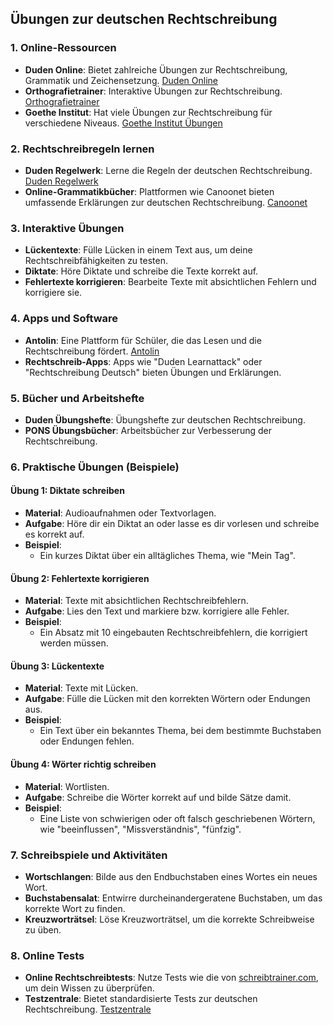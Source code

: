 ## Übungen zur deutschen Rechtschreibung

### 1. Online-Ressourcen
- **Duden Online**: Bietet zahlreiche Übungen zur Rechtschreibung, Grammatik und Zeichensetzung. [Duden Online](https://www.duden.de/ueben-und-testen)
- **Orthografietrainer**: Interaktive Übungen zur Rechtschreibung. [Orthografietrainer](https://www.orthografietrainer.net/)
- **Goethe Institut**: Hat viele Übungen zur Rechtschreibung für verschiedene Niveaus. [Goethe Institut Übungen](https://www.goethe.de/de/spr/ueb.html)

### 2. Rechtschreibregeln lernen
- **Duden Regelwerk**: Lerne die Regeln der deutschen Rechtschreibung. [Duden Regelwerk](https://www.duden.de/sprachwissen/rechtschreibregeln)
- **Online-Grammatikbücher**: Plattformen wie Canoonet bieten umfassende Erklärungen zur deutschen Rechtschreibung. [Canoonet](http://canoonet.eu/)

### 3. Interaktive Übungen
- **Lückentexte**: Fülle Lücken in einem Text aus, um deine Rechtschreibfähigkeiten zu testen.
- **Diktate**: Höre Diktate und schreibe die Texte korrekt auf.
- **Fehlertexte korrigieren**: Bearbeite Texte mit absichtlichen Fehlern und korrigiere sie.

### 4. Apps und Software
- **Antolin**: Eine Plattform für Schüler, die das Lesen und die Rechtschreibung fördert. [Antolin](https://www.antolin.de/)
- **Rechtschreib-Apps**: Apps wie "Duden Learnattack" oder "Rechtschreibung Deutsch" bieten Übungen und Erklärungen.

### 5. Bücher und Arbeitshefte
- **Duden Übungshefte**: Übungshefte zur deutschen Rechtschreibung.
- **PONS Übungsbücher**: Arbeitsbücher zur Verbesserung der Rechtschreibung.

### 6. Praktische Übungen (Beispiele)
#### Übung 1: Diktate schreiben
- **Material**: Audioaufnahmen oder Textvorlagen.
- **Aufgabe**: Höre dir ein Diktat an oder lasse es dir vorlesen und schreibe es korrekt auf.
- **Beispiel**: 
  - Ein kurzes Diktat über ein alltägliches Thema, wie "Mein Tag".

#### Übung 2: Fehlertexte korrigieren
- **Material**: Texte mit absichtlichen Rechtschreibfehlern.
- **Aufgabe**: Lies den Text und markiere bzw. korrigiere alle Fehler.
- **Beispiel**: 
  - Ein Absatz mit 10 eingebauten Rechtschreibfehlern, die korrigiert werden müssen.

#### Übung 3: Lückentexte
- **Material**: Texte mit Lücken.
- **Aufgabe**: Fülle die Lücken mit den korrekten Wörtern oder Endungen aus.
- **Beispiel**: 
  - Ein Text über ein bekanntes Thema, bei dem bestimmte Buchstaben oder Endungen fehlen.

#### Übung 4: Wörter richtig schreiben
- **Material**: Wortlisten.
- **Aufgabe**: Schreibe die Wörter korrekt auf und bilde Sätze damit.
- **Beispiel**: 
  - Eine Liste von schwierigen oder oft falsch geschriebenen Wörtern, wie "beeinflussen", "Missverständnis", "fünfzig".

### 7. Schreibspiele und Aktivitäten
- **Wortschlangen**: Bilde aus den Endbuchstaben eines Wortes ein neues Wort.
- **Buchstabensalat**: Entwirre durcheinandergeratene Buchstaben, um das korrekte Wort zu finden.
- **Kreuzworträtsel**: Löse Kreuzworträtsel, um die korrekte Schreibweise zu üben.

### 8. Online Tests
- **Online Rechtschreibtests**: Nutze Tests wie die von [schreibtrainer.com](https://www.schreibtrainer.com/), um dein Wissen zu überprüfen.
- **Testzentrale**: Bietet standardisierte Tests zur deutschen Rechtschreibung. [Testzentrale](https://www.testzentrale.de/)

